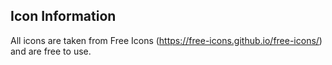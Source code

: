 ## Icon Information

All icons are taken from Free Icons (https://free-icons.github.io/free-icons/) and are free to use.
